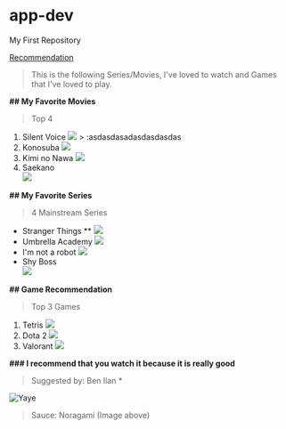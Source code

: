 # app-dev
My First Repository

[Recommendation](https://github.com/splookey/app-dev/blob/readme-edits/README.md)

> This is the following Series/Movies, I've loved to watch and Games that I've loved to play.

**## My Favorite Movies**
>Top 4
1. Silent Voice  ![](https://wallpaperaccess.com/full/1084610.jpg) > :asdasdasadasdasdasdas
2. Konosuba  ![](https://wallpapers.com/images/hd/konosuba-team-5kir4xbh9edsitgp.jpg)
3. Kimi no Nawa ![](https://wallpaperaccess.com/full/1146484.jpg) 
4. Saekano            
![](https://c4.wallpaperflare.com/wallpaper/78/299/615/anime-saekano-how-to-raise-a-boring-girlfriend-megumi-kat%C5%8D-wallpaper-preview.jpg)

**## My Favorite Series**
> 4 Mainstream Series 
- Stranger Things ** ![](https://images.wallpapersden.com/image/download/stranger-things-season-4-poster_bWhtbGeUmZqaraWkpJRmbmdlrWZlbWU.jpg)
- Umbrella Academy ![](https://images3.alphacoders.com/109/thumb-1920-1093025.jpg)
- I'm not a robot ![](https://www.hellokpop.com/wp-content/uploads/2017/12/main-bg2.jpg)
- Shy Boss              
 ![](https://tigapuluhlimaadegan.files.wordpress.com/2017/04/08.jpg)

**## Game Recommendation**
> Top 3 Games
1. Tetris ![](https://www.pixelstalk.net/wp-content/uploads/images1/Tetris-Logo-Wallpaper.jpg)
2. Dota 2 ![](https://wallpaperaccess.com/full/671214.jpg)
3. Valorant ![](https://images.wallpapersden.com/image/download/valorant-gaming-character_bWpqbmaUmZqaraWkpJRnbW1trWZuaWg.jpg)

**### I recommend that you watch it because it is really good**
> Suggested by: Ben Ilan *

![ Yaye ](https://i.pinimg.com/originals/cb/37/db/cb37db46255b7995387cf88a284b6561.jpg)
> Sauce: Noragami (Image above)
